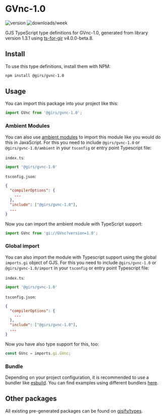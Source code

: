 
# GVnc-1.0

![version](https://img.shields.io/npm/v/@girs/gvnc-1.0)
![downloads/week](https://img.shields.io/npm/dw/@girs/gvnc-1.0)


GJS TypeScript type definitions for GVnc-1.0, generated from library version 1.3.1 using [ts-for-gir](https://github.com/gjsify/ts-for-gir) v4.0.0-beta.8.


## Install

To use this type definitions, install them with NPM:
```bash
npm install @girs/gvnc-1.0
```

## Usage

You can import this package into your project like this:
```ts
import GVnc from '@girs/gvnc-1.0';
```

### Ambient Modules

You can also use [ambient modules](https://github.com/gjsify/ts-for-gir/tree/main/packages/cli#ambient-modules) to import this module like you would do this in JavaScript.
For this you need to include `@girs/gvnc-1.0` or `@girs/gvnc-1.0/ambient` in your `tsconfig` or entry point Typescript file:

`index.ts`:
```ts
import '@girs/gvnc-1.0'
```

`tsconfig.json`:
```json
{
  "compilerOptions": {
    ...
  },
  "include": ["@girs/gvnc-1.0"],
  ...
}
```

Now you can import the ambient module with TypeScript support: 

```ts
import GVnc from 'gi://GVnc?version=1.0';
```

### Global import

You can also import the module with Typescript support using the global `imports.gi` object of GJS.
For this you need to include `@girs/gvnc-1.0` or `@girs/gvnc-1.0/import` in your `tsconfig` or entry point Typescript file:

`index.ts`:
```ts
import '@girs/gvnc-1.0'
```

`tsconfig.json`:
```json
{
  "compilerOptions": {
    ...
  },
  "include": ["@girs/gvnc-1.0"],
  ...
}
```

Now you have also type support for this, too:

```ts
const GVnc = imports.gi.GVnc;
```

### Bundle

Depending on your project configuration, it is recommended to use a bundler like [esbuild](https://esbuild.github.io/). You can find examples using different bundlers [here](https://github.com/gjsify/ts-for-gir/tree/main/examples).

## Other packages

All existing pre-generated packages can be found on [gjsify/types](https://github.com/gjsify/types).

